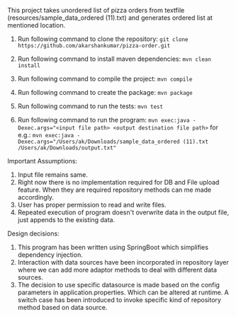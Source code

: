 This project takes unordered list of pizza orders from textfile (resources/sample_data_ordered (11).txt) and generates ordered list at mentioned location.

1) Run following command to clone the repository:
``git clone https://github.com/akarshankumar/pizza-order.git``

2) Run following command to install maven dependencies:
``mvn clean install``

3) Run following command to compile the project:
``mvn compile``

4) Run following command to create the package:
``mvn package``

5) Run following command to run the tests:
``mvn test``

6) Run following command to run the program:
``mvn exec:java -Dexec.args="<input file path> <output destination file path>``
  for e.g.: ``mvn exec:java -Dexec.args="/Users/ak/Downloads/sample_data_ordered (11).txt /Users/ak/Downloads/output.txt"``
  
Important Assumptions:
1) Input file remains same.
2) Right now there is no implementation required for DB and File upload feature. When they are required repository methods can me made accordingly.
3) User has proper permission to read and write files.
4) Repeated execution of program doesn't overwrite data in the output file, just appends to the existing data.

Design decisions:
1) This program has been written using SpringBoot which simplifies dependency injection.
2) Interaction with data sources have been incorporated in repository layer where we can add more adaptor methods to deal with different data sources.
3) The decision to use specific datasource is made based on the config parameters in application.properties. Which can be altered at runtime. A switch case has been introduced to invoke specific kind of repository method based on data source.
